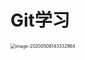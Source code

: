 # Git学习

<img src="/Users/panan/Library/Application Support/typora-user-images/image-20200506143332964.jpg" alt="image-20200506143332964" style="zoom:50%;" />